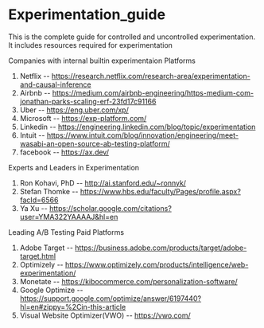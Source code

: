 # Experimentation_guide
This is the complete guide for controlled and uncontrolled experimentation. It includes resources required for experimentation


Companies with internal builtin experimentaion Platforms

1. Netflix -- https://research.netflix.com/research-area/experimentation-and-causal-inference
2. Airbnb -- https://medium.com/airbnb-engineering/https-medium-com-jonathan-parks-scaling-erf-23fd17c91166
3. Uber -- https://eng.uber.com/xp/
4. Microsoft -- https://exp-platform.com/ 
5. Linkedin -- https://engineering.linkedin.com/blog/topic/experimentation
6. Intuit -- https://www.intuit.com/blog/innovation/engineering/meet-wasabi-an-open-source-ab-testing-platform/
7. facebook -- https://ax.dev/

Experts and Leaders in Experimentation
1. Ron Kohavi, PhD -- http://ai.stanford.edu/~ronnyk/
2. Stefan Thomke -- https://www.hbs.edu/faculty/Pages/profile.aspx?facId=6566 
3. Ya Xu -- https://scholar.google.com/citations?user=YMA322YAAAAJ&hl=en

Leading A/B Testing Paid Platforms 

1. Adobe Target -- https://business.adobe.com/products/target/adobe-target.html
2. Optimizely -- https://www.optimizely.com/products/intelligence/web-experimentation/
3. Monetate -- https://kibocommerce.com/personalization-software/
4. Google Optimize -- https://support.google.com/optimize/answer/6197440?hl=en#zippy=%2Cin-this-article
5. Visual Website Optimizer(VWO) -- https://vwo.com/

